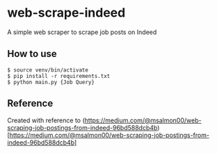 # web-scrape-indeed

A simple web scraper to scrape job posts on Indeed

## How to use

```
$ source venv/bin/activate
$ pip install -r requirements.txt
$ python main.py {Job Query}
```

## Reference

Created with reference to (https://medium.com/@msalmon00/web-scraping-job-postings-from-indeed-96bd588dcb4b)[https://medium.com/@msalmon00/web-scraping-job-postings-from-indeed-96bd588dcb4b]
